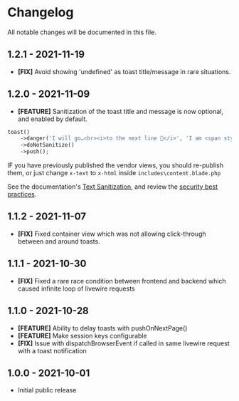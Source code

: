# Changelog

All notable changes will be documented in this file.

## 1.2.1 - 2021-11-19

-   **[FIX]** Avoid showing 'undefined' as toast title/message in rare situations.

## 1.2.0 - 2021-11-09

-   **[FEATURE]** Sanitization of the toast title and message is now optional, and enabled by default.

```php
toast()
    ->danger('I will go…<br><i>to the next line 💪</i>', 'I am <span style="color:red;">HOT</span>')
    ->doNotSanitize()
    ->push();
```

IF you have previously published the vendor views, you should re-publish them, or just change `x-text` to `x-html`
inside `includes\content.blade.php`

See the documentation's [Text Sanitization](https://github.com/usernotnull/tall-toasts#text-sanitization), and review
the
[security best practices](https://github.com/usernotnull/tall-toasts#security-vulnerabilities).

## 1.1.2 - 2021-11-07

-   **[FIX]** Fixed container view which was not allowing click-through between and around toasts.

## 1.1.1 - 2021-10-30

-   **[FIX]** Fixed a rare race condition between frontend and backend which caused infinite loop of livewire requests

## 1.1.0 - 2021-10-28

-   **[FEATURE]** Ability to delay toasts with pushOnNextPage()
-   **[FEATURE]** Make session keys configurable
-   **[FIX]** Issue with dispatchBrowserEvent if called in same livewire request with a toast notification

## 1.0.0 - 2021-10-01

-   Initial public release
